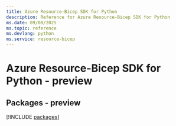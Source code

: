 ```yaml
---
title: Azure Resource-Bicep SDK for Python
description: Reference for Azure Resource-Bicep SDK for Python
ms.date: 09/08/2025
ms.topic: reference
ms.devlang: python
ms.service: resource-bicep
---
```

# Azure Resource-Bicep SDK for Python - preview
## Packages - preview
[!INCLUDE [packages](resource-bicep-index.md)]